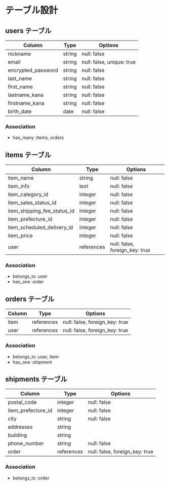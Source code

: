 # テーブル設計

## users テーブル

| Column                | Type    | Options                   |
| --------------------- | ------- | --------------------------|
| nickname              | string  | null: false               |
| email                 | string  | null: false, unique: true |
| encrypted_password    | string  | null: false               |
| last_name             | string  | null: false               |
| first_name            | string  | null: false               |
| lastname_kana         | string  | null: false               |
| firstname_kana        | string  | null: false               |
| birth_date            | date    | null: false               |



### Association

- has_many :items, orders


## items テーブル

| Column                      | Type       | Options                         |
| --------------------------- | ---------- | ------------------------------- |
| item_name                   | string     | null: false                     |
| item_info                   | text       | null: false                     |
| item_category_id            | integer    | null: false                     |
| item_sales_status_id        | integer    | null: false                     |
| item_shipping_fee_status_id | integer    | null: false                     |
| item_prefecture_id          | integer    | null: false                     |
| item_scheduled_delivery_id  | integer    | null: false                     |
| item_price                  | integer    | null: false                     |
| user                        | references | null: false, foreign_key: true  |

### Association

- belongs_to :user
- has_one  :order

## orders テーブル

| Column   | Type       | Options                        |
| -------- | ---------- | ------------------------------ |
| item     | references | null: false, foreign_key: true |
| user     | references | null: false, foreign_key: true |

### Association

- belongs_to :user, item
- has_one    :shipment

## shipments テーブル

| Column             | Type       | Options                        |
| ------------------ | ---------- | ------------------------------ |
| postal_code        | integer    | null: false                    |
| item_prefecture_id | integer    | null: false                    |
| city               | string     | null: false                    |
| addresses          | string     |                                |
| building           | string     |                                |
| phone_number       | string     | null: false                    |
| order              | references | null: false, foreign_key: true |

### Association

- belongs_to :order
